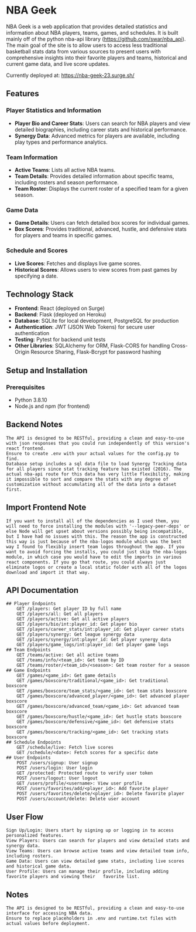 # NBA Geek

NBA Geek is a web application that provides detailed statistics and information about NBA players, teams, games, and schedules. It is built mainly off of the python nba-api library (https://github.com/swar/nba_api). The main goal of the site is to allow users to access less traditional basketball stats data from various sources to present users with comprehensive insights into their favorite players and teams, historical and current game data, and live score updates.

Currently deployed at: https://nba-geek-23.surge.sh/

## Features

### Player Statistics and Information
- **Player Bio and Career Stats**: Users can search for NBA players and view detailed biographies, including career stats and historical performance.
- **Synergy Data**: Advanced metrics for players are available, including play types and performance analytics.

### Team Information
- **Active Teams**: Lists all active NBA teams.
- **Team Details**: Provides detailed information about specific teams, including rosters and season performance.
- **Team Roster**: Displays the current roster of a specified team for a given season.

### Game Data
- **Game Details**: Users can fetch detailed box scores for individual games.
- **Box Scores**: Provides traditional, advanced, hustle, and defensive stats for players and teams in specific games.

### Schedule and Scores
- **Live Scores**: Fetches and displays live game scores.
- **Historical Scores**: Allows users to view scores from past games by specifying a date.

## Technology Stack

- **Frontend**: React (deployed on Surge)
- **Backend**: Flask (deployed on Heroku)
- **Database**: SQLite for local development, PostgreSQL for production
- **Authentication**: JWT (JSON Web Tokens) for secure user authentication
- **Testing**: Pytest for backend unit tests
- **Other Libraries**: SQLAlchemy for ORM, Flask-CORS for handling Cross-Origin Resource Sharing, Flask-Bcrypt for password hashing

## Setup and Installation

### Prerequisites
- Python 3.8.10
- Node.js and npm (for frontend)

## Backend Notes
    The API is designed to be RESTful, providing a clean and easy-to-use with json responses that you could run independently of this version's react frontend.
    Ensure to create .env with your actual values for the config.py to find.
    Database setup includes a sql data file to load Synergy Tracking data for all players since stat tracking feature has existed (2016). The actual nba-api route for this data has very little flexibility, making it impossible to sort and compare the stats with any degree of customization without accumulating all of the data into a dataset first.

## Import Frontend Note
    If you want to install all of the dependencies as I used them, you will need to force installing the modules with '--legacy-peer-deps' or else Node will get upset about versions possibly being incompatible, but I have had no issues with this. The reason the app is constructed this way is just because of the nba-logos module which was the best way I found to flexibly insert team logos throughout the app. If you want to avoid forcing the installs, you could just skip the nba-logos module, in which case you would have to edit the imports in various react components. If you go that route, you could always just eliminate logos or create a local static folder with all of the logos download and import it that way.

## API Documentation
    ## Player Endpoints
        GET /players: Get player ID by full name
        GET /players/all: Get all players
        GET /players/active: Get all active players
        GET /players/bio/int:player_id: Get player bio
        GET /players/career_stats/int:player_id: Get player career stats
        GET /players/synergy: Get league synergy data
        GET /players/synergy/int:player_id: Get player synergy data
        GET /players/game_logs/int:player_id: Get player game logs
    ## Team Endpoints
        GET /teams/active: Get all active teams
        GET /teams/info/<team_id>: Get team by ID
        GET /teams/roster/<team_id>/<season>: Get team roster for a season
    ## Game Endpoints
        GET /games/<game_id>: Get game details
        GET /games/boxscore/traditional/<game_id>: Get traditional boxscore
        GET /games/boxscore/team_stats/<game_id>: Get team stats boxscore
        GET /games/boxscore/advanced_player/<game_id>: Get advanced player boxscore
        GET /games/boxscore/advanced_team/<game_id>: Get advanced team boxscore
        GET /games/boxscore/hustle/<game_id>: Get hustle stats boxscore
        GET /games/boxscore/defensive/<game_id>: Get defensive stats boxscore
        GET /games/boxscore/tracking/<game_id>: Get tracking stats boxscore
    ## Schedule Endpoints
        GET /schedule/live: Fetch live scores
        GET /schedule/<date>: Fetch scores for a specific date
    ## User Endpoints
        POST /users/signup: User signup
        POST /users/login: User login
        GET /protected: Protected route to verify user token
        POST /users/logout: User logout
        GET /users/profile/<username>: View user profile
        POST /users/favorites/add/<player_id>: Add favorite player
        POST /users/favorites/delete/<player_id>: Delete favorite player
        POST /users/account/delete: Delete user account
## User Flow
    Sign Up/Login: Users start by signing up or logging in to access personalized features.
    View Players: Users can search for players and view detailed stats and synergy data.
    View Teams: Users can browse active teams and view detailed team info, including rosters.
    Game Data: Users can view detailed game stats, including live scores and historical game data.
    User Profile: Users can manage their profile, including adding favorite players and viewing their   favorite list.

## Notes
    The API is designed to be RESTful, providing a clean and easy-to-use interface for accessing NBA data.
    Ensure to replace placeholders in .env and runtime.txt files with actual values before deployment.